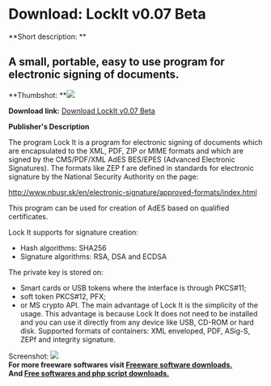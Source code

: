 # Download: LockIt v0.07 Beta

**Short description: **

## A small, portable, easy to use program for electronic signing of documents.

  
**Thumbshot: **![](http://www.freewarefiles.com/screenshot/lock_itb_md.jpg)   
  
**Download link:** [Download LockIt v0.07 Beta](http://freesoftwares.boysofts.com/LockIt_program_62461.html)  
  

**Publisher's Description**  
  

The program Lock It is a program for electronic signing of documents which are
encapsulated to the XML, PDF, ZIP or MIME formats and which are signed by the
CMS/PDF/XML AdES BES/EPES (Advanced Electronic Signatures). The formats like
ZEP f are defined in standards for electronic signature by the National
Security Authority on the page:

http://www.nbusr.sk/en/electronic-signature/approved-formats/index.html

This program can be used for creation of AdES based on qualified certificates.

Lock It supports for signature creation:

  * Hash algorithms: SHA256 
  * Signature algorithms: RSA, DSA and ECDSA 

The private key is stored on:

  * Smart cards or USB tokens where the interface is through PKCS#11; 
  * soft token PKCS#12, PFX; 
  * or MS crypto API. 
The main advantage of Lock It is the simplicity of the usage. This advantage
is because Lock It does not need to be installed and you can use it directly
from any device like USB, CD-ROM or hard disk. Supported formats of
containers: XML enveloped, PDF, ASig-S, ZEPf and integrity signature.

  
  
Screenshot: ![](http://www.freewarefiles.com/screenshot/lock_itb.jpg)  
**For more freeware softwares visit [Freeware software downloads.](http://freesoftwares.boysofts.com/)**   
**And [Free softwares and php script downloads.](http://www.boysofts.com/)**

